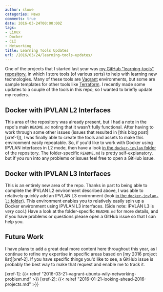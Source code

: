 ```yaml
---
author: slowe
categories: News
comments: true
date: 2016-03-24T00:00:00Z
tags:
- Linux
- Docker
- CLI
- Networking
title: Learning Tools Updates
url: /2016/03/24/learning-tools-updates/
---
```


One of the projects that I started last year was [my GitHub "learning-tools" repository][link-1], in which I store tools (of various sorts) to help with learning new technologies. Many of these tools are [Vagrant][link-2] environments, but some are sample templates for other tools like [Terraform][link-3]. I recently made some updates to a couple of the tools in this repo, so I wanted to briefly update my readers.

## Docker with IPVLAN L2 Interfaces

This area of the repository was already present, but I had a note in the repo's main `README.md` noting that it wasn't fully functional. After having to work through some other issues (issues that resulted in [this blog post][xref-1]), I was finally able to create the tools and assets to make this environment easily repeatable. So, if you'd like to work with Docker using IPVLAN interfaces in L2 mode, then have a look [in the `docker-ipvlan` folder][link-4] of the repository. The folder-specific `README.md` is pretty self-explanatory, but if you run into any problems or issues feel free to open a GitHub issue.

## Docker with IPVLAN L3 Interfaces

This is an entirely new area of the repo. Thanks in part to being able to complete the IPVLAN L2 environment described above, I was able to relatively quickly add an IPVLAN L3 environment (look [in the `docker-ipvlan-l3` folder][link-5]). This environment enables you to relatively easily spin up a Docker environment using IPVLAN L3 interfaces. (Side note: IPVLAN L3 is _very_ cool.) Have a look at the folder-specific `README.md` for more details, and if you have problems or questions please open a GitHub issue so that I can help you.

## Future Work

I have plans to add a great deal more content here throughout this year, as I continue to refine my expertise in specific areas based on [my 2016 project list][xref-2]. If you have specific things you'd like to see, a GitHub issue is probably the best way to make that request and enable me to track it.

[link-1]: https://github.com/scottslowe/learning-tools
[link-2]: http://www.vagrantup.com
[link-3]: http://www.terraform.io
[link-4]: https://github.com/scottslowe/learning-tools/tree/master/docker-ipvlan
[link-5]: https://github.com/scottslowe/learning-tools/tree/master/docker-ipvlan-l3
[xref-1]: {{< relref "2016-03-21-vagrant-ubuntu-wily-networking-problem.md" >}}
[xref-2]: {{< relref "2016-01-21-looking-ahead-2016-projects.md" >}}
